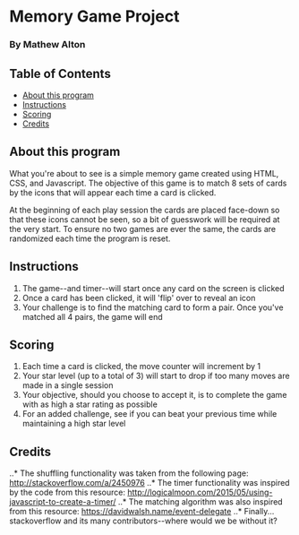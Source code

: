 # Memory Game Project
### By Mathew Alton

## Table of Contents

* [About this program](#about)
* [Instructions](#instructions)
* [Scoring](#scoring)
* [Credits](#credits)

## About this program

What you're about to see is a simple memory game created using HTML, CSS, and Javascript. The objective of this game is to match 8 sets of cards by the icons that will appear each time a card is clicked. 

At the beginning of each play session the cards are placed face-down so that these icons cannot be seen, so a bit of guesswork will be required at the very start. To ensure no two games are ever the same, the cards are randomized each time the program is reset.

## Instructions

1. The game--and timer--will start once any card on the screen is clicked
2. Once a card has been clicked, it will 'flip' over to reveal an icon
3. Your challenge is to find the matching card to form a pair. Once you've matched all 4 pairs, the game will end

## Scoring

1. Each time a card is clicked, the move counter will increment by 1
2. Your star level (up to a total of 3) will start to drop if too many moves are made in a single session
3. Your objective, should you choose to accept it, is to complete the game with as high a star rating as possible
4. For an added challenge, see if you can beat your previous time while maintaining a high star level

## Credits

..* The shuffling functionality was taken from the following page: http://stackoverflow.com/a/2450976
..* The timer functionality was inspired by the code from this resource: http://logicalmoon.com/2015/05/using-javascript-to-create-a-timer/
..* The matching algorithm was also inspired from this resource: https://davidwalsh.name/event-delegate
..* Finally... stackoverflow and its many contributors--where would we be without it?



